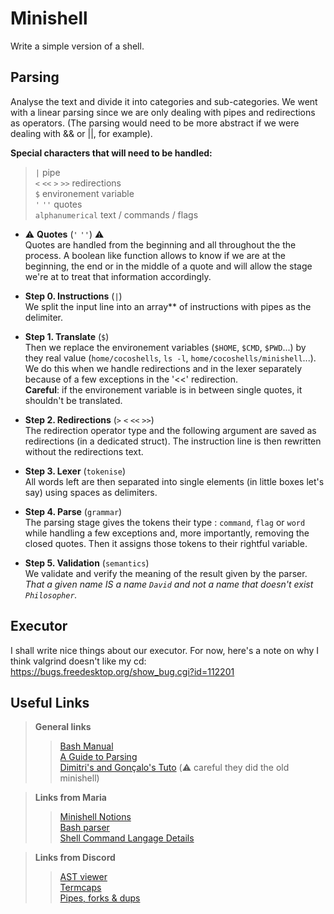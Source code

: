 
# Minishell
Write a simple version of a shell.

## Parsing

Analyse the text and divide it into categories and sub-categories. 
We went with a linear parsing since we are only dealing with pipes and redirections as operators. (The parsing would need to be more abstract if we were dealing with && or ||, for example).

**Special characters that will need to be handled:**
> `|` pipe <br>
> `<` `<<` `>` `>>` redirections <br>
> `$` environement variable <br>
> `'` `''` quotes <br>
> `alphanumerical` text / commands / flags <br>

* ⚠️ **Quotes** (`'` `''`) ⚠️ <br>
Quotes are handled from the beginning and all throughout the the process. A boolean like function allows to know if we are at the beginning, the end or in the middle of a quote and will allow the stage we're at to treat that information accordingly. 

* **Step 0. Instructions**  (`|`) <br>
We split the input line into an array** of instructions with pipes as the delimiter.

* **Step 1. Translate**  (`$`) <br>
Then we replace the environement variables (`$HOME`, `$CMD`, `$PWD`...) by they real value (`home/cocoshells`, `ls -l`, `home/cocoshells/minishell`...). We do this when we handle redirections and in the lexer separately because of a few exceptions in the '<<' redirection. <br>
**Careful**: if the environement variable is in between single quotes, it shouldn't be translated.

* **Step 2. Redirections**  (`>` `<` `<<` `>>`) <br>
The redirection operator type and the following argument are saved as redirections (in a dedicated struct). The instruction line is then rewritten without the redirections text.

* **Step 3. Lexer**  (`tokenise`) <br>
All words left are then separated into single elements (in little boxes let's say) using spaces as delimiters.

* **Step 4. Parse**  (`grammar`) <br>
The parsing stage gives the tokens their type : `command`, `flag` or `word` while handling a few exceptions and, more importantly, removing the closed quotes. Then it assigns those tokens to their rightful variable. 

* **Step 5. Validation**  (`semantics`) <br>
We validate and verify the meaning of the result given by the parser. 
<i>That a given name IS a name `David` and not a name that doesn't exist `Philosopher`.</i>


## Executor

I shall write nice things about our executor. For now, here's a note on why I think valgrind doesn't like my cd: https://bugs.freedesktop.org/show_bug.cgi?id=112201

## Useful Links

> **General links**
>> [Bash Manual](https://www.gnu.org/savannah-checkouts/gnu/bash/manual/bash.html#What-is-Bash_003f) <br>
>> [A Guide to Parsing](https://tomassetti.me/guide-parsing-algorithms-terminology/) <br>
>> [Dimitri's and Gonçalo's Tuto](https://github.com/DimitriDaSilva/42_minishell/blob/master/README.md#1-extracting-information) (⚠️ careful they did the old minishell)

> **Links from Maria**
>> [Minishell Notions](https://www.notion.so/Minishell-Materials-7bbd45a806e04395ab578ca3f805806c) <br>
>> [Bash parser](https://vorpaljs.github.io/bash-parser-playground/) <br>
>> [Shell Command Langage Details](https://pubs.opengroup.org/onlinepubs/9699919799/utilities/V3_chap02.html#tag_18_01)

> **Links from Discord**
>> [AST viewer](https://ast-viewer.datacamp.com/editor?code=echo%20alo%20%3E%20aqui.txt%20bla%20bla%20%3E%3E%20alo.txt%20test%20%7C%20wc%20%7C%20ls%20%3E%20aqui.txt&start=NA&grammar=shell) <br>
>> [Termcaps](https://github.com/Olbrien/42Lisboa-lvl_3_minishell/blob/main/extras/termcaps_history_explanation/termcaps.c) <br>
>> [Pipes, forks & dups](https://www.rozmichelle.com/pipes-forks-dups/)

